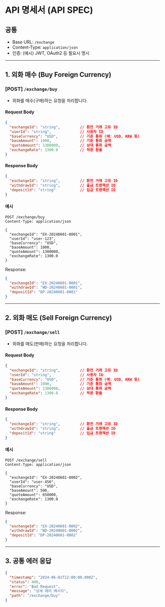 # API 명세서 (API SPEC)

## 공통

- Base URL: `/exchange`
- Content-Type: `application/json`
- 인증: (예시) JWT, OAuth2 등 필요시 명시

---

## 1. 외화 매수 (Buy Foreign Currency)

### [POST] `/exchange/buy`

- 외화를 매수(구매)하는 요청을 처리합니다.

#### Request Body

```json
{
  "exchangeId": "string",         // 환전 거래 고유 ID
  "userId": "string",             // 사용자 ID
  "baseCurrency": "USD",          // 기준 통화 (예: USD, KRW 등)
  "baseAmount": 1000,             // 기준 통화 금액
  "quoteAmount": 1300000,         // 상대 통화 금액
  "exchangeRate": 1300.0          // 적용 환율
}
```

#### Response Body

```json
{
  "exchangeId": "string",         // 환전 거래 고유 ID
  "withdrawId": "string",         // 출금 트랜잭션 ID
  "depositId": "string"           // 입금 트랜잭션 ID
}
```

#### 예시

```http
POST /exchange/buy
Content-Type: application/json

{
  "exchangeId": "EX-20240601-0001",
  "userId": "user-123",
  "baseCurrency": "USD",
  "baseAmount": 1000,
  "quoteAmount": 1300000,
  "exchangeRate": 1300.0
}
```

Response:

```json
{
  "exchangeId": "EX-20240601-0001",
  "withdrawId": "WD-20240601-0001",
  "depositId": "DP-20240601-0001"
}
```

---

## 2. 외화 매도 (Sell Foreign Currency)

### [POST] `/exchange/sell`

- 외화를 매도(판매)하는 요청을 처리합니다.

#### Request Body

```json
{
  "exchangeId": "string",         // 환전 거래 고유 ID
  "userId": "string",             // 사용자 ID
  "baseCurrency": "USD",          // 기준 통화 (예: USD, KRW 등)
  "baseAmount": 1000,             // 기준 통화 금액
  "quoteAmount": 1300000,         // 상대 통화 금액
  "exchangeRate": 1300.0          // 적용 환율
}
```

#### Response Body

```json
{
  "exchangeId": "string",         // 환전 거래 고유 ID
  "withdrawId": "string",         // 출금 트랜잭션 ID
  "depositId": "string"           // 입금 트랜잭션 ID
}
```

#### 예시

```http
POST /exchange/sell
Content-Type: application/json

{
  "exchangeId": "EX-20240601-0002",
  "userId": "user-456",
  "baseCurrency": "USD",
  "baseAmount": 500,
  "quoteAmount": 650000,
  "exchangeRate": 1300.0
}
```

Response:

```json
{
  "exchangeId": "EX-20240601-0002",
  "withdrawId": "WD-20240601-0002",
  "depositId": "DP-20240601-0002"
}
```

---

## 3. 공통 에러 응답

```json
{
  "timestamp": "2024-06-01T12:00:00.000Z",
  "status": 400,
  "error": "Bad Request",
  "message": "상세 에러 메시지",
  "path": "/exchange/buy"
}
```